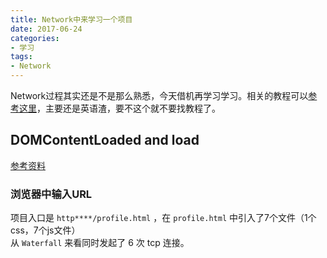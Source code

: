 ```yaml
---
title: Network中来学习一个项目
date: 2017-06-24
categories:
- 学习
tags:
- Network
---
```

Network过程其实还是不是那么熟悉，今天借机再学习学习。相关的教程可以[参考这里](https://segmentfault.com/a/1190000008407729)，主要还是英语渣，要不这个就不要找教程了。  
<!-- more -->
## DOMContentLoaded and load


[参考资料](https://developer.mozilla.org/zh-CN/docs/Web/Events/DOMContentLoaded)

### 浏览器中输入URL
项目入口是 `http****/profile.html` ，在 `profile.html` 中引入了7个文件（1个css，7个js文件）  
![]()  
从 `Waterfall` 来看同时发起了 6 次 tcp 连接。
